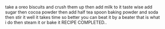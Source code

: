 take a oreo biscuits and crush them up
then add milk to it 
taste wise add sugar then cocoa powder
then add half tea spoon baking powder and soda
then stir it well it takes time so better you can beat it by a beater that is what i do 
then steam it or bake it 
RECIPE COMPLETED..